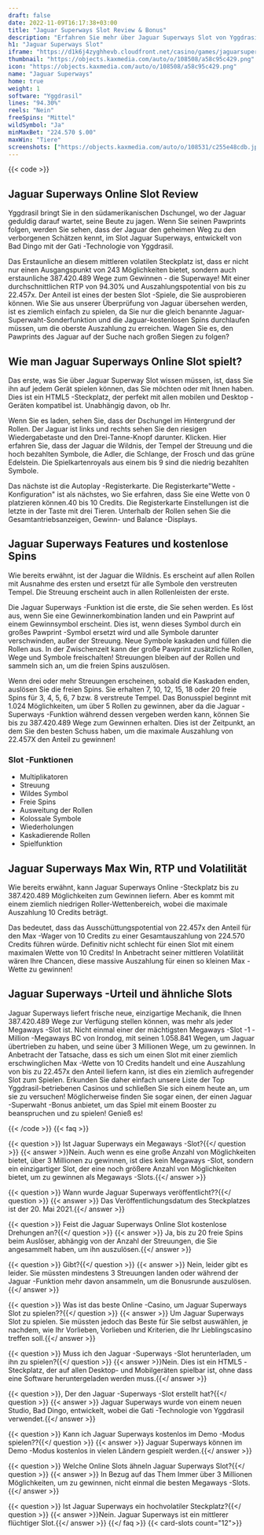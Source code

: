 ```yaml
---
draft: false
date: 2022-11-09T16:17:38+03:00
title: "Jaguar Superways Slot Review & Bonus"
description: "Erfahren Sie mehr über Jaguar Superways Slot von Yggdrasils Auszahlungen, Volatilität, RTP, Funktionen und erhalten Sie kostenlose Spins und Casino -Boni von den Top -Online -Casinos!"
h1: "Jaguar Superways Slot"
iframe: "https://d1k6j4zyghhevb.cloudfront.net/casino/games/jaguarsuperways/index.html?gameid=jaguarsuperways&channel=web&moneymode=fun&partnerid=13&lang=en_US"
thumbnail: "https://objects.kaxmedia.com/auto/o/108508/a58c95c429.png"
icon: "https://objects.kaxmedia.com/auto/o/108508/a58c95c429.png"
name: "Jaguar Superways"
home: true
weight: 1
software: "Yggdrasil"
lines: "94.30%"
reels: "Nein"
freeSpins: "Mittel"
wildSymbol: "Ja"
minMaxBet: "224.570 $.00"
maxWin: "Tiere"
screenshots: ["https://objects.kaxmedia.com/auto/o/108531/c255e48cdb.jpeg"]
---
```


{{< code >}}<h2>Jaguar Superways Online Slot Review</h2><p>Yggdrasil bringt Sie in den südamerikanischen Dschungel, wo der Jaguar geduldig darauf wartet, seine Beute zu jagen. Wenn Sie seinen Pawprints folgen, werden Sie sehen, dass der Jaguar den geheimen Weg zu den verborgenen Schätzen kennt, im Slot Jaguar Superways, entwickelt von Bad Dingo mit der Gati -Technologie von Yggdrasil.</p><p>Das Erstaunliche an diesem mittleren volatilen Steckplatz ist, dass er nicht nur einen Ausgangspunkt von 243 Möglichkeiten bietet, sondern auch erstaunliche 387.420.489 Wege zum Gewinnen - die Superwaye! Mit einer durchschnittlichen RTP von 94.30% und Auszahlungspotential von bis zu 22.457x. Der Anteil ist eines der besten Slot -Spiele, die Sie ausprobieren können. Wie Sie aus unserer Überprüfung von Jaguar übersehen werden, ist es ziemlich einfach zu spielen, da Sie nur die gleich benannte Jaguar-Superwaht-Sonderfunktion und die Jaguar-kostenlosen Spins durchlaufen müssen, um die oberste Auszahlung zu erreichen. Wagen Sie es, den Pawprints des Jaguar auf der Suche nach großen Siegen zu folgen?</p><h2>Wie man Jaguar Superways Online Slot spielt?</h2><p>Das erste, was Sie über Jaguar Superway Slot wissen müssen, ist, dass Sie ihn auf jedem Gerät spielen können, das Sie möchten oder mit Ihnen haben. Dies ist ein HTML5 -Steckplatz, der perfekt mit allen mobilen und Desktop -Geräten kompatibel ist. Unabhängig davon, ob Ihr.</p><p>Wenn Sie es laden, sehen Sie, dass der Dschungel im Hintergrund der Rollen. Der Jaguar ist links und rechts sehen Sie den riesigen Wiedergabetaste und den Drei-Tanne-Knopf darunter. Klicken. Hier erfahren Sie, dass der Jaguar die Wildnis, der Tempel der Streuung und die hoch bezahlten Symbole, die Adler, die Schlange, der Frosch und das grüne Edelstein. Die Spielkartenroyals aus einem bis 9 sind die niedrig bezahlten Symbole.</p><p>Das nächste ist die Autoplay -Registerkarte. Die Registerkarte"Wette -Konfiguration" ist als nächstes, wo Sie erfahren, dass Sie eine Wette von 0 platzieren können.40 bis 10 Credits. Die Registerkarte Einstellungen ist die letzte in der Taste mit drei Tieren. Unterhalb der Rollen sehen Sie die Gesamtantriebsanzeigen, Gewinn- und Balance -Displays.</p><h2>Jaguar Superways Features und kostenlose Spins</h2><p>Wie bereits erwähnt, ist der Jaguar die Wildnis. Es erscheint auf allen Rollen mit Ausnahme des ersten und ersetzt für alle Symbole den verstreuten Tempel. Die Streuung erscheint auch in allen Rollenleisten der erste.</p><p>Die Jaguar Superways -Funktion ist die erste, die Sie sehen werden. Es löst aus, wenn Sie eine Gewinnerkombination landen und ein Pawprint auf einem Gewinnsymbol erscheint. Dies ist, wenn dieses Symbol durch ein großes Pawprint -Symbol ersetzt wird und alle Symbole darunter verschwinden, außer der Streuung. Neue Symbole kaskaden und füllen die Rollen aus. In der Zwischenzeit kann der große Pawprint zusätzliche Rollen, Wege und Symbole freischalten! Streuungen bleiben auf der Rollen und sammeln sich an, um die freien Spins auszulösen.</p><p>Wenn drei oder mehr Streuungen erscheinen, sobald die Kaskaden enden, auslösen Sie die freien Spins. Sie erhalten 7, 10, 12, 15, 18 oder 20 freie Spins für 3, 4, 5, 6, 7 bzw. 8 verstreute Tempel. Das Bonusspiel beginnt mit 1.024 Möglichkeiten, um über 5 Rollen zu gewinnen, aber da die Jaguar -Superways -Funktion während dessen vergeben werden kann, können Sie bis zu 387.420.489 Wege zum Gewinnen erhalten. Dies ist der Zeitpunkt, an dem Sie den besten Schuss haben, um die maximale Auszahlung von 22.457X den Anteil zu gewinnen!</p><h3>
Slot -Funktionen</h3><ul>
<li></span>
Multiplikatoren</li>
<li></span>
Streuung</li>
<li></span>
Wildes Symbol</li>
<li></span>
Freie Spins</li>
<li></span>
Ausweitung der Rollen</li>
<li></span>
Kolossale Symbole</li>
<li></span>
Wiederholungen</li>
<li></span>
Kaskadierende Rollen</li>
<li></span>
Spielfunktion</li></ul><h2>Jaguar Superways Max Win, RTP und Volatilität</h2><p>Wie bereits erwähnt, kann Jaguar Superways Online -Steckplatz bis zu 387.420.489 Möglichkeiten zum Gewinnen liefern. Aber es kommt mit einem ziemlich niedrigen Roller-Wettenbereich, wobei die maximale Auszahlung 10 Credits beträgt.</p><p>Das bedeutet, dass das Ausschüttungspotential von 22.457x den Anteil für den Max -Wager von 10 Credits zu einer Gesamtauszahlung von 224.570 Credits führen würde. Definitiv nicht schlecht für einen Slot mit einem maximalen Wette von 10 Credits! In Anbetracht seiner mittleren Volatilität wären Ihre Chancen, diese massive Auszahlung für einen so kleinen Max -Wette zu gewinnen!</p><h2>Jaguar Superways -Urteil und ähnliche Slots</h2><p>Jaguar Superways liefert frische neue, einzigartige Mechanik, die Ihnen 387.420.489 Wege zur Verfügung stellen können, was mehr als jeder Megaways -Slot ist. Nicht einmal einer der mächtigsten Megaways -Slot -1 -Million -Megaways BC von Irondog, mit seinen 1.058.841 Wegen, um Jaguar übertrieben zu haben, und seine über 3 Millionen Wege, um zu gewinnen. In Anbetracht der Tatsache, dass es sich um einen Slot mit einer ziemlich erschwinglichen Max -Wette von 10 Credits handelt und eine Auszahlung von bis zu 22.457x den Anteil liefern kann, ist dies ein ziemlich aufregender Slot zum Spielen. Erkunden Sie daher einfach unsere Liste der Top Yggdrasil-betriebenen Casinos und schließen Sie sich einem heute an, um sie zu versuchen! Möglicherweise finden Sie sogar einen, der einen Jaguar -Superwaht -Bonus anbietet, um das Spiel mit einem Booster zu beanspruchen und zu spielen! Genieß es!</p>
{{< /code >}}
{{< faq >}}

{{< question >}} Ist Jaguar Superways ein Megaways -Slot?{{</ question >}}
{{< answer >}}Nein. Auch wenn es eine große Anzahl von Möglichkeiten bietet, über 3 Millionen zu gewinnen, ist dies kein Megaways -Slot, sondern ein einzigartiger Slot, der eine noch größere Anzahl von Möglichkeiten bietet, um zu gewinnen als Megaways -Slots.{{</ answer >}}

{{< question >}} Wann wurde Jaguar Superways veröffentlicht??{{</ question >}}
{{< answer >}} Das Veröffentlichungsdatum des Steckplatzes ist der 20. Mai 2021.{{</ answer >}}

{{< question >}} Feist die Jaguar Superways Online Slot kostenlose Drehungen an?{{</ question >}}
{{< answer >}} Ja, bis zu 20 freie Spins beim Auslöser, abhängig von der Anzahl der Streuungen, die Sie angesammelt haben, um ihn auszulösen.{{</ answer >}}

{{< question >}} Gibt?{{</ question >}}
{{< answer >}} Nein, leider gibt es leider. Sie müssten mindestens 3 Streuungen landen oder während der Jaguar -Funktion mehr davon ansammeln, um die Bonusrunde auszulösen.{{</ answer >}}

{{< question >}} Was ist das beste Online -Casino, um Jaguar Superways Slot zu spielen??{{</ question >}}
{{< answer >}} Um Jaguar Superways Slot zu spielen. Sie müssten jedoch das Beste für Sie selbst auswählen, je nachdem, wie Ihr Vorlieben, Vorlieben und Kriterien, die Ihr Lieblingscasino treffen soll.{{</ answer >}}

{{< question >}} Muss ich den Jaguar -Superways -Slot herunterladen, um ihn zu spielen?{{</ question >}}
{{< answer >}}Nein. Dies ist ein HTML5 -Steckplatz, der auf allen Desktop- und Mobilgeräten spielbar ist, ohne dass eine Software heruntergeladen werden muss.{{</ answer >}}

{{< question >}}, Der den Jaguar -Superways -Slot erstellt hat?{{</ question >}}
{{< answer >}} Jaguar Superways wurde von einem neuen Studio, Bad Dingo, entwickelt, wobei die Gati -Technologie von Yggdrasil verwendet.{{</ answer >}}

{{< question >}} Kann ich Jaguar Superways kostenlos im Demo -Modus spielen??{{</ question >}}
{{< answer >}} Jaguar Superways können im Demo -Modus kostenlos in vielen Ländern gespielt werden.{{</ answer >}}

{{< question >}} Welche Online Slots ähneln Jaguar Superways Slot?{{</ question >}}
{{< answer >}} In Bezug auf das Them Immer über 3 Millionen Möglichkeiten, um zu gewinnen, nicht einmal die besten Megaways -Slots.{{</ answer >}}

{{< question >}} Ist Jaguar Superways ein hochvolatiler Steckplatz?{{</ question >}}
{{< answer >}}Nein. Jaguar Superways ist ein mittlerer flüchtiger Slot.{{</ answer >}}
{{</ faq >}}
{{< card-slots count="12">}}